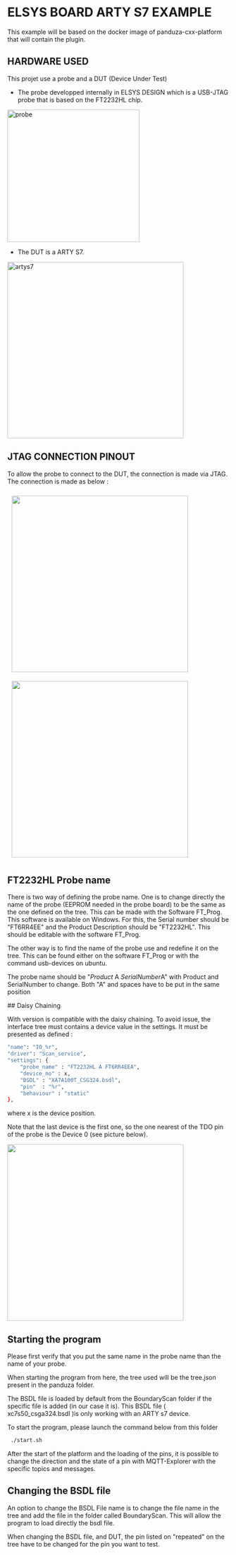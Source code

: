 # ELSYS BOARD ARTY S7 EXAMPLE

This example will be based on the docker image of panduza-cxx-platform that will contain the plugin.

## HARDWARE USED

This projet use a probe and a DUT (Device Under Test)

- The probe developped internally in ELSYS DESIGN which is a USB-JTAG probe that is based on the FT2232HL chip.

<img src="https://user-images.githubusercontent.com/37267717/188599593-9532414c-c7d0-4548-92b6-b0a76b735fec.jpg" width="300" alt="probe"/>

- The DUT is a ARTY S7.

<img src="https://user-images.githubusercontent.com/37267717/188600452-3a18e156-d57f-4ab8-8e3e-116c5a209357.jpg" alt="artys7" width="400"/>

## JTAG CONNECTION PINOUT

To allow the probe to connect to the DUT, the connection is made via JTAG.
The connection is made as below :

<img src="https://user-images.githubusercontent.com/37267717/189347706-711e7679-fd5f-46aa-90f1-2e2b8b343668.jpg" width="400" style="margin:10px" /> <img src="https://user-images.githubusercontent.com/37267717/189347876-f6a7096a-ca11-4add-ae23-10463189eb2f.jpg" width="400" style="margin:10px" />

## FT2232HL Probe name

There is two way of defining the probe name. One is to change directly the name of the probe (EEPROM needed in the probe board) to be the same as the one defined on the tree. This can be made with the Software FT_Prog. This software is available on Windows.
For this, the Serial number should be "FT6RR4EE" and the Product Description should be "FT2232HL".
This should be editable with the software FT_Prog.

The other way is to find the name of the probe use and redefine it on the tree. This can be found either on the software FT_Prog or with the command usb-devices on ubuntu.

The probe name should be "*Product* A *SerialNumber*A" with Product and SerialNumber to change. Both "A" and spaces have to be put in the same position 

## Daisy Chaining

With version is compatible with the daisy chaining. To avoid issue, the interface tree must contains a device value in the settings. It must be presented as defined : 

```sh
"name": "IO_%r",
"driver": "Scan_service",
"settings": {
    "probe_name" : "FT2232HL A FT6RR4EEA",
    "device_no" : x,
    "BSDL" : "XA7A100T_CSG324.bsdl",
    "pin"  : "%r",
    "behaviour" : "static"
},
```
where x is the device position.

Note that the last device is the first one, so the one nearest of the TDO pin of the probe is the Device 0 (see picture below).

<img src="https://user-images.githubusercontent.com/37267717/193233333-03f81d89-c400-4df0-a90e-259ca924e40e.png" width="400" />

## Starting the program

Please first verify that you put the same name in the probe name than the name of your probe.

When starting the program from here, the tree used will be the tree.json present in the panduza folder.

The BSDL file is loaded by default from the BoundaryScan folder if the specific file is added (in our case it is).
This BSDL file ( xc7s50_csga324.bsdl )is only working with an ARTY s7 device. 

To start the program, please launch the command below from this folder

```sh
 ./start.sh
```

After the start of the platform and the loading of the pins, it is possible to change the direction and the state of a pin with MQTT-Explorer with the specific topics and messages.

## Changing the BSDL file

An option to change the BSDL File name is to change the file name in the tree and add the file in the folder called BoundaryScan. This will allow the program to load directly the bsdl file.

When changing the BSDL file, and DUT, the pin listed on "repeated" on the tree have to be changed for the pin you want to test.

